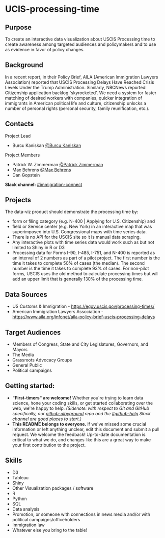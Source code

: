 # UCIS-processing-time

## Purpose
To create an interactive data visualization about USCIS Processing time to create awareness among targeted audiences and policymakers and to use as evidence in favor of policy changes.

## Background
In a recent report, in their Policy Brief, AILA (American Immigration Lawyers Association) reported that USCIS Processing Delays Have Reached Crisis Levels Under the Trump Administration. Similarly, NBCNews reported Citizenship application backlog 'skyrocketed'. We need a system for faster matching of desired workers with companies, quicker integration of immigrants in American political life and culture, citizenship unlocks a number of personal rights (personal security, family reunification, etc.).

## Contacts

Project Lead
* Burcu Kaniskan [@Burcu Kaniskan](https://datafordemocracy.slack.com/messages/U94BSN2MC/)

Project Members
* Patrick W. Zimmerman [@Patrick Zimmerman](https://datafordemocracy.slack.com/messages/UBJ4QJ23B/)
* Max Behrens [@Max Behrens](https://datafordemocracy.slack.com/messages/UFUPCE3RN)
* Dan Gopstein

**Slack channel:** [#immigration-connect](https://datafordemocracy.slack.com/messages/immigration-connect/)

## Projects

The data-viz product should demonstrate the processing time by:
* form or filing category (e.g. N-400 | Applying for U.S. Citizenship) and
* field or Service center (e.g. New York)
in an interactive map that was superimposed into U.S. Congressional maps with time series data.
* There is no API for the USCIS site so it is manual data scraping.
* Any interactive plots with time series data would work such as but not limited to Shiny in R or D3
* Processing data for Forms I-90, I-485, I-751, and N-400 is reported as an interval of 2 numbers as part of a pilot project. The first number is the time it takes to complete 50% of cases (the median). The second number is the time it takes to complete 93% of cases. For non-pilot forms, USCIS uses the old method to calculate processing times but will add an upper limit that is generally 130% of the processing time.

## Data Sources

* US Customs & Immigration - https://egov.uscis.gov/processing-times/
* American Immigration Lawyers Association - https://www.aila.org/infonet/aila-policy-brief-uscis-processing-delays

## Target Audiences
* Members of Congress, State and City Legislatures, Governors, and Mayors
* The Media
* Grassroots Advocacy Groups
* General Public
* Political campaigns

## Getting started:
* **"First-timers" are welcome!** Whether you're trying to learn data science, hone your coding skills, or get started collaborating over the web, we're happy to help. *(Sidenote: with respect to Git and GitHub specifically, our [github-playground](https://github.com/Data4Democracy/github-playground) repo and the [#github-help](https://datafordemocracy.slack.com/messages/github-help/) Slack channel are good places to start.)*
* **This README belongs to everyone.** If we've missed some crucial information or left anything unclear, edit this document and submit a pull request. We welcome the feedback! Up-to-date documentation is critical to what we do, and changes like this are a great way to make your first contribution to the project.

## Skills

* D3
* Tableau
* Shiny
* Other Visualization packages / software
* R
* Python
* SQL
* Data analysis
* Promotion, or someone with connections in news media and/or with political campaigns/officeholders
* Immigration law
* Whatever else you bring to the table!
